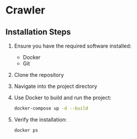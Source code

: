 # Crawler

## Installation Steps

1. Ensure you have the required software installed:
    * Docker
    * Git

2. Clone the repository

3. Navigate into the project directory

4. Use Docker to build and run the project:
    ```bash
    docker-compose up -d --build
    ```
5. Verify the installation:
    ```bash
    docker ps
    ```
